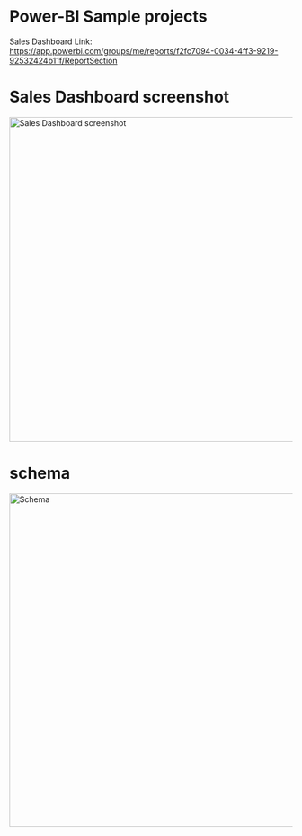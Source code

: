 # Power-BI Sample projects

Sales Dashboard Link: https://app.powerbi.com/groups/me/reports/f2fc7094-0034-4ff3-9219-92532424b11f/ReportSection


# Sales Dashboard screenshot
<img width="577" alt="Sales Dashboard screenshot" src="https://user-images.githubusercontent.com/41443395/170298963-c76d28fd-9904-43fe-85f9-6d1a0f551c43.png">




# schema
<img width="593" alt="Schema" src="https://user-images.githubusercontent.com/41443395/170076026-ecb666ff-930d-4a6c-81a3-6dfc91fe0850.png">

